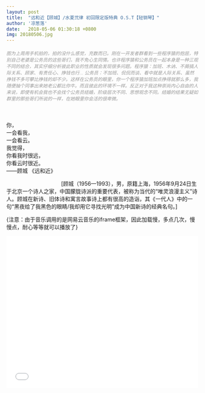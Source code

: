 ```yaml
---
layout: post
title:  "远和近【顾城】/水夏弐律 初回限定版特典 O.S.T【轻钢琴】"
author: '凉葱落'
date:   2018-05-06 01:30:18 +0800
img: 20180506.jpg
---
```

<h5 style="color:#999; font-size:12px;font-weight:300">图为上周用手机拍的，拍的没什么感觉，充数而已。刚在一开发者群看到一些程序猿的抱屈，特别自己老婆是公务员的这些哥们，我不免心生同情。也许程序猿和公务员在一起本身是一种三观不同的结合，其实仔细分析彼此职业的性质就会发现很多问题。程序猿：加班、木讷、不屑搞人际关系、顾家、有责任心、挣钱也行... 公务员：不加班、侃侃而谈、看中就是人际关系、虽然挣钱不多可攀比挣钱的却不少。这样在公务员的眼里，你一个程序猿加班加点挣得就那么多，我随便抽个同事出来她老公都比你牛。而且彼此的环境不一样。反正对于我这种崇尚内心自由的人来说，即使有机会我也不会找个公务员结婚，阶级层次不同、思想观念不同。结婚的结果无疑如群里的那些哥们所说的一样，在她眼里你会活的很卑微。</h5>
<br>


你， <br>
一会看我， <br>
一会看云。 <br>
我觉得， <br>
你看我时很远， <br>
你看云时很近。<br>
——顾城 《远和近》<br>

　　　　　　　　　　
[顾城（1956—1993），男，原籍上海，1956年9月24日生于北京一个诗人之家，中国朦胧诗派的重要代表，被称为当代的“唯灵浪漫主义”诗人。顾城在新诗、旧体诗和寓言故事诗上都有很高的造诣，其《一代人》中的一句“黑夜给了我黑色的眼睛/我却用它寻找光明”成为中国新诗的经典名句。]

{注意：由于音乐调用的是网易云音乐的iframe框架，因此加载慢，多点几次，慢慢点，耐心等等就可以播放了}
<iframe frameborder="0" src="//music.163.com/outchain/player?type=1&id=492810&auto=1&height=430" allowfullscreen style="width:100%;height:400px"></iframe>
